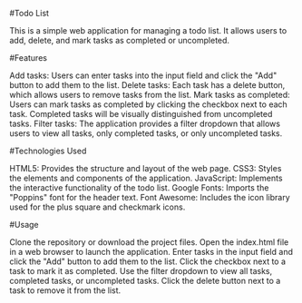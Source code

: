 #Todo List

This is a simple web application for managing a todo list. It allows users to add, delete, and mark tasks as completed or uncompleted.

#Features

Add tasks: Users can enter tasks into the input field and click the "Add" button to add them to the list.
Delete tasks: Each task has a delete button, which allows users to remove tasks from the list.
Mark tasks as completed: Users can mark tasks as completed by clicking the checkbox next to each task. Completed tasks will be visually distinguished from uncompleted tasks.
Filter tasks: The application provides a filter dropdown that allows users to view all tasks, only completed tasks, or only uncompleted tasks.

#Technologies Used

HTML5: Provides the structure and layout of the web page.
CSS3: Styles the elements and components of the application.
JavaScript: Implements the interactive functionality of the todo list.
Google Fonts: Imports the "Poppins" font for the header text.
Font Awesome: Includes the icon library used for the plus square and checkmark icons.

#Usage

Clone the repository or download the project files.
Open the index.html file in a web browser to launch the application.
Enter tasks in the input field and click the "Add" button to add them to the list.
Click the checkbox next to a task to mark it as completed.
Use the filter dropdown to view all tasks, completed tasks, or uncompleted tasks.
Click the delete button next to a task to remove it from the list.
